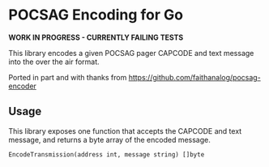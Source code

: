 # POCSAG Encoding for Go

**WORK IN PROGRESS - CURRENTLY FAILING TESTS**

This library encodes a given POCSAG pager CAPCODE and text message into the over the air format.

Ported in part and with thanks from https://github.com/faithanalog/pocsag-encoder

## Usage

This library exposes one function that accepts the CAPCODE and text message, and returns a byte array of the encoded message.

`EncodeTransmission(address int, message string) []byte`

